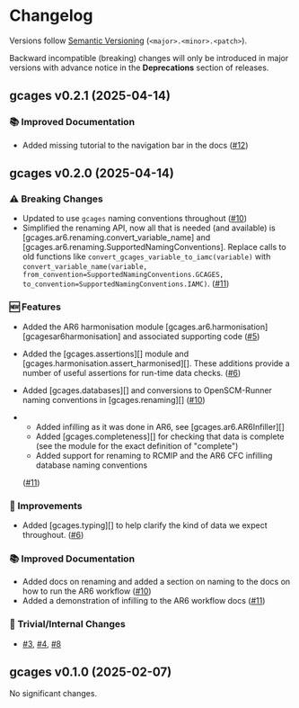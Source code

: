 # Changelog

Versions follow [Semantic Versioning](https://semver.org/) (`<major>.<minor>.<patch>`).

Backward incompatible (breaking) changes will only be introduced in major versions
with advance notice in the **Deprecations** section of releases.

<!--
You should *NOT* be adding new changelog entries to this file,
this file is managed by towncrier.
See `changelog/README.md`.

You *may* edit previous changelogs to fix problems like typo corrections or such.
To add a new changelog entry, please see
`changelog/README.md`
and https://pip.pypa.io/en/latest/development/contributing/#news-entries,
noting that we use the `changelog` directory instead of news,
markdown instead of restructured text and use slightly different categories
from the examples given in that link.
-->

<!-- towncrier release notes start -->

## gcages v0.2.1 (2025-04-14)

### 📚 Improved Documentation

- Added missing tutorial to the navigation bar in the docs ([#12](https://github.com/openscm/gcages/pull/12))


## gcages v0.2.0 (2025-04-14)

### ⚠️ Breaking Changes

- Updated to use `gcages` naming conventions throughout ([#10](https://github.com/openscm/gcages/pull/10))
- Simplified the renaming API, now all that is needed (and available) is [gcages.ar6.renaming.convert_variable_name] and [gcages.ar6.renaming.SupportedNamingConventions].
  Replace calls to old functions like `convert_gcages_variable_to_iamc(variable)` with `convert_variable_name(variable, from_convention=SupportedNamingConventions.GCAGES, to_convention=SupportedNamingConventions.IAMC)`. ([#11](https://github.com/openscm/gcages/pull/11))

### 🆕 Features

- Added the AR6 harmonisation module [gcages.ar6.harmonisation][gcagesar6harmonisation] and associated supporting code ([#5](https://github.com/openscm/gcages/pull/5))
- Added the [gcages.assertions][] module and [gcages.harmonisation.assert_harmonised][]. These additions provide a number of useful assertions for run-time data checks. ([#6](https://github.com/openscm/gcages/pull/6))
- Added [gcages.databases][] and conversions to OpenSCM-Runner naming conventions in [gcages.renaming][] ([#10](https://github.com/openscm/gcages/pull/10))
- - Added infilling as it was done in AR6, see [gcages.ar6.AR6Infiller][]
  - Added [gcages.completeness][] for checking that data is complete (see the module for the exact definition of "complete")
  - Added support for renaming to RCMIP and the AR6 CFC infilling database naming conventions

  ([#11](https://github.com/openscm/gcages/pull/11))

### 🎉 Improvements

- Added [gcages.typing][] to help clarify the kind of data we expect throughout. ([#6](https://github.com/openscm/gcages/pull/6))

### 📚 Improved Documentation

- Added docs on renaming and added a section on naming to the docs on how to run the AR6 workflow ([#10](https://github.com/openscm/gcages/pull/10))
- Added a demonstration of infilling to the AR6 workflow docs ([#11](https://github.com/openscm/gcages/pull/11))

### 🔧 Trivial/Internal Changes

- [#3](https://github.com/openscm/gcages/pull/3), [#4](https://github.com/openscm/gcages/pull/4), [#8](https://github.com/openscm/gcages/pull/8)


## gcages v0.1.0 (2025-02-07)

No significant changes.

